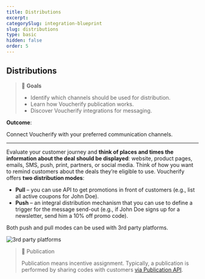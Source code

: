 ```yaml
---
title: Distributions
excerpt:
categorySlug: integration-blueprint
slug: distributions
type: basic
hidden: false
order: 5
---
```


## Distributions

> 📘 **Goals**
> 
> * Identify which channels should be used for distribution.
> * Learn how Voucherify publication works.
> * Discover Voucherify integrations for messaging.

**Outcome**: 

Connect Voucherify with your preferred communication channels.

---

Evaluate your customer journey and **think of places and times the information about the deal should be displayed**: website, product pages, emails, SMS, push, print, partners, or social media. Think of how you want to remind customers about the deals they’re eligible to use. Voucherify offers **two distribution modes**:

* **Pull** – you can use API to get promotions in front of customers (e.g., list all active coupons for John Doe).
* **Push** – an integral distribution mechanism that you can use to define a trigger for the message send-out (e.g., if John Doe signs up for a newsletter, send him a 10% off promo code).

Both push and pull modes can be used with 3rd party platforms. 

![3rd party platforms](https://files.readme.io/341f152-guides_integration_blueprint_distributions_3rd_party_platforms.png)


> 📘 Publication
>
> Publication means incentive assignment. Typically, a publication is performed by sharing codes with customers [via Publication API](ref:publication-object).
